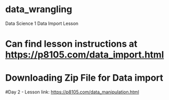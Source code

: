 # data_wrangling
Data Science 1 Data Import Lesson

# Can find lesson instructions at https://p8105.com/data_import.html
# Downloading Zip File for Data import


#Day 2 - Lesson link: https://p8105.com/data_manipulation.html
